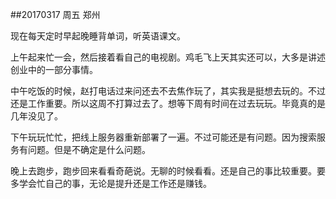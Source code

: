 ##20170317   周五   郑州

现在每天定时早起晚睡背单词，听英语课文。

上午起来忙一会，然后接着看自己的电视剧。鸡毛飞上天其实还可以，大多是讲述创业中的一部分事情。

中午吃饭的时候，赵打电话过来问还去不去焦作玩了，其实我是挺想去玩的。不过还是工作重要。所以这周不打算过去了。想等下周有时间在过去玩玩。毕竟真的是几年没见了。

下午玩玩忙忙，把线上服务器重新部署了一遍。不过可能还是有问题。因为搜索服务有问题。但是不确定是什么问题。

晚上去跑步，跑步回来看看奇葩说。无聊的时候看看。还是自己的事比较重要。要多学会忙自己的事，无论是提升还是工作还是赚钱。 

